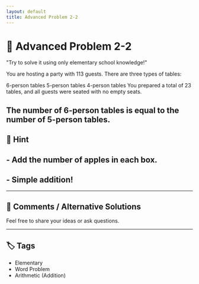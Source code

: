 ```yaml
---
layout: default
title: Advanced Problem 2-2
---
```


# 🧮 Advanced Problem 2-2

"Try to solve it using only elementary school knowledge!"

You are hosting a party with 113 guests.
There are three types of tables:

6-person tables
5-person tables
4-person tables
You prepared a total of 23 tables, and all guests were seated with no empty seats.

The number of 6-person tables is equal to the number of 5-person tables.
---

## 📝 Hint

## - Add the number of apples in each box.
## - Simple addition!

---

## 💬 Comments / Alternative Solutions

Feel free to share your ideas or ask questions.

---

## 🏷 Tags

- Elementary 
- Word Problem  
- Arithmetic (Addition)
